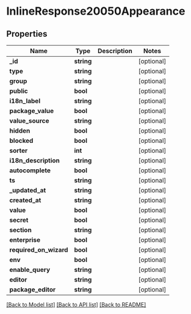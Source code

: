 # InlineResponse20050Appearance

## Properties
Name | Type | Description | Notes
------------ | ------------- | ------------- | -------------
**_id** | **string** |  | [optional] 
**type** | **string** |  | [optional] 
**group** | **string** |  | [optional] 
**public** | **bool** |  | [optional] 
**i18n_label** | **string** |  | [optional] 
**package_value** | **bool** |  | [optional] 
**value_source** | **string** |  | [optional] 
**hidden** | **bool** |  | [optional] 
**blocked** | **bool** |  | [optional] 
**sorter** | **int** |  | [optional] 
**i18n_description** | **string** |  | [optional] 
**autocomplete** | **bool** |  | [optional] 
**ts** | **string** |  | [optional] 
**_updated_at** | **string** |  | [optional] 
**created_at** | **string** |  | [optional] 
**value** | **bool** |  | [optional] 
**secret** | **bool** |  | [optional] 
**section** | **string** |  | [optional] 
**enterprise** | **bool** |  | [optional] 
**required_on_wizard** | **bool** |  | [optional] 
**env** | **bool** |  | [optional] 
**enable_query** | **string** |  | [optional] 
**editor** | **string** |  | [optional] 
**package_editor** | **string** |  | [optional] 

[[Back to Model list]](../../README.md#documentation-for-models) [[Back to API list]](../../README.md#documentation-for-api-endpoints) [[Back to README]](../../README.md)


